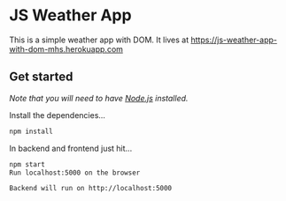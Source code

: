 # JS Weather App

This is a simple weather app with DOM. It lives at https://js-weather-app-with-dom-mhs.herokuapp.com

## Get started

*Note that you will need to have [Node.js](https://nodejs.org) installed.*

Install the dependencies...
```bash
npm install
```

In backend and frontend just hit...
```bash
npm start
Run localhost:5000 on the browser
```

```bash
Backend will run on http://localhost:5000
```
